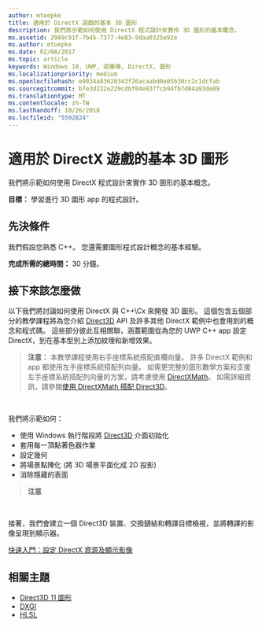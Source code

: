 ```yaml
---
author: mtoepke
title: 適用於 DirectX 遊戲的基本 3D 圖形
description: 我們將示範如何使用 DirectX 程式設計來實作 3D 圖形的基本概念。
ms.assetid: 2989c91f-7b45-7377-4e83-9daa0325e92e
ms.author: mtoepke
ms.date: 02/08/2017
ms.topic: article
keywords: Windows 10, UWP, 遊樂場, DirectX, 圖形
ms.localizationpriority: medium
ms.openlocfilehash: e9834a83620343f26acaabd0e05b30cc2c1dcfab
ms.sourcegitcommit: b7e3d222e229cdbf04e837fcb94fb7d84a93de09
ms.translationtype: MT
ms.contentlocale: zh-TW
ms.lasthandoff: 10/26/2018
ms.locfileid: "5592824"
---
```

# <a name="basic-3d-graphics-for-directx-games"></a>適用於 DirectX 遊戲的基本 3D 圖形



我們將示範如何使用 DirectX 程式設計來實作 3D 圖形的基本概念。

**目標：** 學習進行 3D 圖形 app 的程式設計。

## <a name="prerequisites"></a>先決條件


我們假設您熟悉 C++。 您還需要圖形程式設計概念的基本經驗。

**完成所需的總時間：** 30 分鐘。

## <a name="where-to-go-from-here"></a>接下來該怎麼做


以下我們將討論如何使用 DirectX 與 C++\\Cx 來開發 3D 圖形。 這個包含五個部分的教學課程將為您介紹 [Direct3D](https://msdn.microsoft.com/library/windows/desktop/hh309466) API 及許多其他 DirectX 範例中也會用到的概念和程式碼。 這些部分彼此互相關聯，涵蓋範圍從為您的 UWP C++ app 設定 DirectX，到在基本型別上添加紋理和新增效果。

> **注意：** 本教學課程使用右手座標系統搭配直欄向量。 許多 DirectX 範例和 app 都使用左手座標系統搭配列向量。 如需更完整的圖形數學方案和支援左手座標系統搭配列向量的方案，請考慮使用 [DirectXMath](https://msdn.microsoft.com/library/windows/desktop/hh437833)。 如需詳細資訊，請參閱[使用 DirectXMath 搭配 Direct3D](https://msdn.microsoft.com/library/windows/desktop/ff729728#Use_DXMath_with_D3D)。

 

我們將示範如何：

-   使用 Windows 執行階段將 [Direct3D](https://msdn.microsoft.com/library/windows/desktop/hh309466) 介面初始化
-   套用每一頂點著色器作業
-   設定幾何
-   將場景點陣化 (將 3D 場景平面化成 2D 投影)
-   消除隱藏的表面

> **注意**  

 

接著，我們會建立一個 Direct3D 裝置、交換鏈結和轉譯目標檢視，並將轉譯的影像呈現到顯示器。

[快速入門：設定 DirectX 資源及顯示影像](setting-up-directx-resources.md)

## <a name="related-topics"></a>相關主題


* [Direct3D 11 圖形](https://msdn.microsoft.com/library/windows/desktop/ff476080)
* [DXGI](https://msdn.microsoft.com/library/windows/desktop/hh404534)
* [HLSL](https://msdn.microsoft.com/library/windows/desktop/bb509561)

 

 





